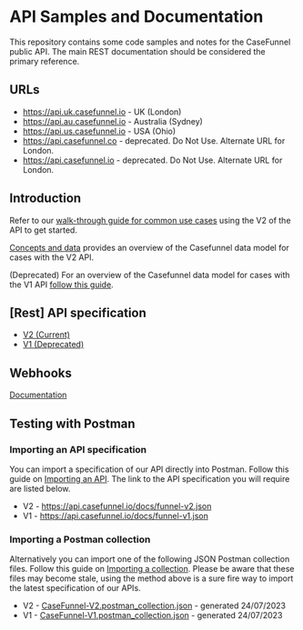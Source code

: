 # API Samples and Documentation

This repository contains some code samples and notes for the CaseFunnel public API. The main REST documentation should be considered the primary reference.

## URLs

- <https://api.uk.casefunnel.io> - UK (London)
- <https://api.au.casefunnel.io> - Australia (Sydney)
- <https://api.us.casefunnel.io> - USA (Ohio)
- <https://api.casefunnel.co> - deprecated.  Do Not Use.  Alternate URL for London.
- <https://api.casefunnel.io> - deprecated.  Do Not Use.  Alternate URL for London.

## Introduction

Refer to our [walk-through guide for common use cases](UseCasesWalkthrough_V2.md) using the V2 of the API to get started.

[Concepts and data](concepts-and-data-v2.md) provides an overview of the Casefunnel data model for cases with the V2 API.

(Deprecated) For an overview of the Casefunnel data model for cases with the V1 API [follow this guide](concepts-and-data-v1.md).

## [Rest] API specification

- [V2 (Current)](https://api.uk.casefunnel.io/docs/index.html?urls.primaryName=CaseFunnel%20Case%20API%20V2)
- [V1 (Deprecated)](https://api.uk.casefunnel.io/docs/index.html?urls.primaryName=CaseFunnel%20Case%20API%20V1)

## Webhooks

[Documentation](OutgoingWebhooks.md)

## Testing with Postman

### Importing an API specification

You can import a specification of our API directly into Postman. Follow this guide on [Importing an API](https://learning.postman.com/docs/designing-and-developing-your-api/importing-an-api/#importing-api-definitions). The link to the API specification you will require are listed below.

- V2 - https://api.casefunnel.io/docs/funnel-v2.json
- V1 - https://api.casefunnel.io/docs/funnel-v1.json

### Importing a Postman collection

Alternatively you can import one of the following JSON Postman collection files. Follow this guide on [Importing a collection](https://learning.postman.com/docs/getting-started/importing-and-exporting-data/#importing-postman-data). Please be aware that these files may become stale, using the method above is a sure fire way to import the latest specification of our APIs.

- V2 - [CaseFunnel-V2.postman_collection.json](CaseFunnel-V2.postman_collection.json) - generated 24/07/2023
- V1 - [CaseFunnel-V1.postman_collection.json](CaseFunnel-V1.postman_collection.json) - generated 24/07/2023
